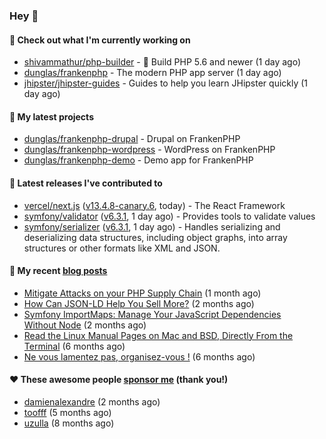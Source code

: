 ### Hey 👋

#### 👷 Check out what I'm currently working on

- [shivammathur/php-builder](https://github.com/shivammathur/php-builder) - :elephant: Build PHP 5.6 and newer (1 day ago)
- [dunglas/frankenphp](https://github.com/dunglas/frankenphp) - The modern PHP app server (1 day ago)
- [jhipster/jhipster-guides](https://github.com/jhipster/jhipster-guides) - Guides to help you learn JHipster quickly (1 day ago)

#### 🌱 My latest projects

- [dunglas/frankenphp-drupal](https://github.com/dunglas/frankenphp-drupal) - Drupal on FrankenPHP
- [dunglas/frankenphp-wordpress](https://github.com/dunglas/frankenphp-wordpress) - WordPress on FrankenPHP
- [dunglas/frankenphp-demo](https://github.com/dunglas/frankenphp-demo) - Demo app for FrankenPHP

#### 🔭 Latest releases I've contributed to

- [vercel/next.js](https://github.com/vercel/next.js) ([v13.4.8-canary.6](https://github.com/vercel/next.js/releases/tag/v13.4.8-canary.6), today) - The React Framework
- [symfony/validator](https://github.com/symfony/validator) ([v6.3.1](https://github.com/symfony/validator/releases/tag/v6.3.1), 1 day ago) - Provides tools to validate values
- [symfony/serializer](https://github.com/symfony/serializer) ([v6.3.1](https://github.com/symfony/serializer/releases/tag/v6.3.1), 1 day ago) - Handles serializing and deserializing data structures, including object graphs, into array structures or other formats like XML and JSON.

#### 📜 My recent [blog posts](https://dunglas.fr)

- [Mitigate Attacks on your PHP Supply Chain](https://dunglas.dev/2023/05/mitigate-attacks-on-your-php-supply-chain/) (1 month ago)
- [How Can JSON-LD Help You Sell More?](https://dunglas.dev/2023/04/how-can-json-ld-help-you-sell-more/) (2 months ago)
- [Symfony ImportMaps: Manage Your JavaScript Dependencies Without Node](https://dunglas.dev/2023/03/symfony-importmaps-manage-your-javascript-dependencies-without-node/) (2 months ago)
- [Read the Linux Manual Pages on Mac and BSD, Directly From the Terminal](https://dunglas.dev/2022/12/read-the-linux-manual-pages-on-mac-and-bsd-directly-from-the-terminal/) (6 months ago)
- [Ne vous lamentez pas, organisez-vous !](https://dunglas.dev/2022/12/ne-vous-lamentez-pas-organisez-vous/) (6 months ago)

#### ❤️ These awesome people [sponsor me](https://github.com/sponsors/dunglas) (thank you!)

- [damienalexandre](https://github.com/damienalexandre) (2 months ago)
- [toofff](https://github.com/toofff) (5 months ago)
- [uzulla](https://github.com/uzulla) (8 months ago)
